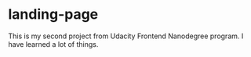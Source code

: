 # landing-page
This is my second project from Udacity Frontend Nanodegree program. I have learned a lot of things.
